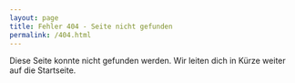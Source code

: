 ```yaml
---
layout: page
title: Fehler 404 - Seite nicht gefunden
permalink: /404.html
---
```

<meta http-equiv="refresh" content="8; url=/">

<main id="main">

<section id="error404" class="section-bg">
    <div class="container">
        <div class="row">
            <div class="col-lg">
                <div class="box">
                   <p>Diese Seite konnte nicht gefunden werden. Wir leiten dich in Kürze weiter auf die Startseite.</p>
                </div>
            </div>
        </div>
    </div>
</section>

</main>
